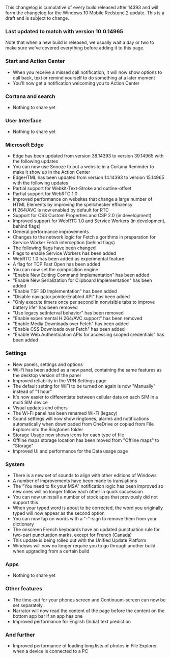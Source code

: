 This changelog is cumulative of every build released after 14393 and will form the changelog for the Windows 10 Mobile Redstone 2 update. This is a draft and is subject to change.

### Last updated to match with version 10.0.14965
Note that when a new build is released, we usually wait a day or two to make sure we've covered everything before adding it to this page.

### Start and Action Center
- When you receive a missed call notification, it will now show options to call back, text or remind yourself to do something at a later moment
- You'll now get a notification welcoming you to Action Center

### Cortana and search
- Nothing to share yet

### User Interface
- Nothing to share yet

### Microsoft Edge
- Edge has been updated from version 38.14393 to version 39.14965 with the following updates
 - You can now use Snooze to put a website in a Cortana Reminder to make it show up in the Action Center
- EdgeHTML has been updated from version 14.14393 to version 15.14965 with the following updates
 - Partial support for Webkit-Text-Stroke and outline-offset
 - Partial support for WebRTC 1.0
 - Improved performance on websites that change a large number of HTML Elements by improving the spellchecker efficiency
 - H.264/AVC is now enabled by default for RTC
 - Support for CSS Custom Properties and CSP 2.0 (in development)
 - Improved support for WebRTC 1.0 and Service Workers (in development, behind flags)
 - General performance improvements
 - Changes to the network logic for Fetch algorithms in preparation for Service Worker Fetch interception (behind flags)
- The following flags have been changed
 - Flags to enable Service Workers has been added
 - WebRTC 1.0 has been added as experimental feature
 - A flag for TCP Fast Open has been added
 - You can now set the composition engine
 - "Enable New Editing Command Implementation" has been added
 - "Enable New Serialization for Clipboard Implementation" has been added
 - "Enable TSF 3D Implementation" has been added
 - "Disable navigator.pointerEnabled API" has been added
 - "Only execute timers once per second in nonvisible tabs to improve battery life" has been removed
 - "Use legacy setInterval behavior" has been removed
 - "Enable experimental H.264/AVC support" has been removed
 - "Enable Media Downloads over Fetch" has been added
 - "Enable CSS Downloads over Fetch" has been added
 - "Enable Web Authentication APIs for accessing scoped credentials" has been added

### Settings
- New panels, settings and options
 - Wi-Fi has been added as a new panel, containing the same features as the desktop version of the panel
 - Improved reliability in the VPN Settings page
 - The default setting for WiFi to be turned on again is now "Manually" instead of "1 hour"
 - It's now easier to differentiate between cellular data on each SIM in a multi SIM device
- Visual updates and others
 - The Wi-Fi panel has been renamed Wi-Fi (legacy)
 - Sound settings will now show ringtones, alarms and notifications automatically when downloaded from OneDrive or copied from File Explorer into the Ringtones folder
 - Storage Usage now shows icons for each type of file
 - Offline maps storage location has been moved from "Offline maps" to "Storage"
 - Improved UI and performance for the Data usage page

### System
- There is a new set of sounds to align with other editions of Windows
- A number of improvements have been made to translations
- The "You need to fix your MSA" notification logic has been improved so new ones will no longer follow each other in quick succession
- You can now uninstall a number of stock apps that previously did not support this
- When your typed word is about to be corrected, the word you originally typed will now appear as the second option
- You can now tap on words with a "-"-sign to remove them from your dictionary
- The onscreen French keyboards have an updated punctuation rule for two-part punctuation marks, except for French (Canada)
- This update is being rolled out with the Unified Update Platform
- Windows will now no longer require you to go through another build when upgrading from a certain build

### Apps
- Nothing to share yet

### Other features
- The time-out for your phones screen and Continuum-screen can now be set separately
- Narrator will now read the content of the page before the content on the bottom app bar if an app has one
- Improved performance for English (India) text prediction

### And further
- Improved performance of loading long lists of photos in File Explorer when a device is connected to a PC